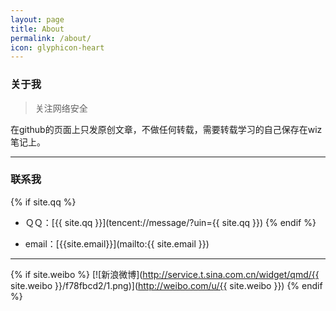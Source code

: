 ```yaml
---
layout: page
title: About
permalink: /about/
icon: glyphicon-heart
---
```


### 关于我

> 关注网络安全

在github的页面上只发原创文章，不做任何转载，需要转载学习的自己保存在wiz笔记上。


---

### 联系我

{% if site.qq %}
* ＱＱ：[{{ site.qq }}](tencent://message/?uin={{ site.qq }})
{% endif %}

* email：[{{site.email}}](mailto:{{ site.email }})


---

{% if site.weibo %}
[![新浪微博](http://service.t.sina.com.cn/widget/qmd/{{ site.weibo }}/f78fbcd2/1.png)](http://weibo.com/u/{{ site.weibo }})
{% endif %}
